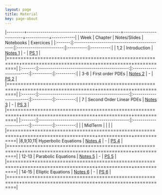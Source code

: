 ```yaml
---
layout: page
title: Material
key: page-about
---
```


|---------+------------------------------------------------+--------------------------+------------+------------|
| Week    |          Chapter                               | Notes/Slides             | Notebooks  |  Exercices |
|:-------:|:----------------------------------------------:|:------------------------:|:----------:|:----------:|
|   1,2   | Introduction                                   | [Notes 1](notes/course1_.pdf) |   -    | [PS 1](td/ps1) |
|=========+================================================+==========================+============+============|
|:-------:|:----------------------------------------------:|:------------------------:|:----------:|:----------:|
|  3-6    | First order PDEs                               | [Notes 2](notes/course2_.pdf) |   -    | [PS 2](td/ps2) |          
|=========+================================================+==========================+============+============|
|:-------:|:----------------------------------------------:|:------------------------:|:----------:|:----------:|
|   7     | Second Order Linear PDEs                       | [Notes 3](notes/course3_.pdf) |   -    | [PS 3](td/ps3) |          
|=========+================================================+==========================+============+============|
|:-------:|:----------------------------------------------:|:------------------------:|:----------:|:----------:|
|         | MidTerm                                        |                          |            |            |   
|=========+================================================+==========================+============+============|
|8,9,10,11| Hyperbolic Equations                           | [Notes 4](notes/course4_.pdf) |   -    | [PS 4](td/ps4) |          
|=========+================================================+==========================+============+============|
| 12-13   | Parabolic Equations                            | [Notes 5](notes/course4_.pdf) |   -    | [PS 5](td/ps4) |        
|=========+================================================+==========================+============+============|
| 14-15   | Elliptic Equations                             | [Notes 6](notes/course4_.pdf) |   -    | [PS 6](td/ps4) |        
|=========+================================================+==========================+============+============|
